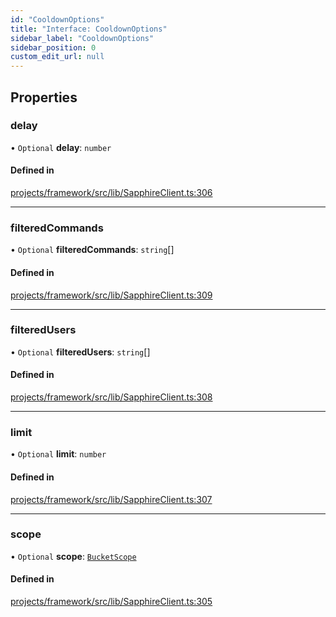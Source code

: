 ```yaml
---
id: "CooldownOptions"
title: "Interface: CooldownOptions"
sidebar_label: "CooldownOptions"
sidebar_position: 0
custom_edit_url: null
---
```


## Properties

### delay

• `Optional` **delay**: `number`

#### Defined in

[projects/framework/src/lib/SapphireClient.ts:306](https://github.com/sapphiredev/framework/blob/5a4898f6/src/lib/SapphireClient.ts#L306)

___

### filteredCommands

• `Optional` **filteredCommands**: `string`[]

#### Defined in

[projects/framework/src/lib/SapphireClient.ts:309](https://github.com/sapphiredev/framework/blob/5a4898f6/src/lib/SapphireClient.ts#L309)

___

### filteredUsers

• `Optional` **filteredUsers**: `string`[]

#### Defined in

[projects/framework/src/lib/SapphireClient.ts:308](https://github.com/sapphiredev/framework/blob/5a4898f6/src/lib/SapphireClient.ts#L308)

___

### limit

• `Optional` **limit**: `number`

#### Defined in

[projects/framework/src/lib/SapphireClient.ts:307](https://github.com/sapphiredev/framework/blob/5a4898f6/src/lib/SapphireClient.ts#L307)

___

### scope

• `Optional` **scope**: [`BucketScope`](../enums/BucketScope)

#### Defined in

[projects/framework/src/lib/SapphireClient.ts:305](https://github.com/sapphiredev/framework/blob/5a4898f6/src/lib/SapphireClient.ts#L305)
